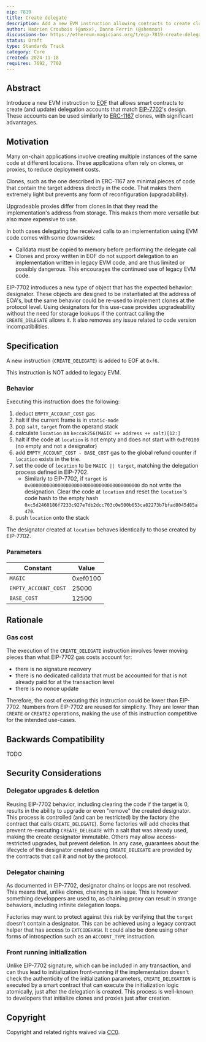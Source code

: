 ```yaml
---
eip: 7819
title: Create delegate
description: Add a new EVM instruction allowing contracts to create clones using EIP-7702 delegation designations
author: Hadrien Croubois (@amxx), Danno Ferrin (@shemnon)
discussions-to: https://ethereum-magicians.org/t/eip-7819-create-delegate/21763
status: Draft
type: Standards Track
category: Core
created: 2024-11-18
requires: 7692, 7702
---
```


## Abstract

Introduce a new EVM instruction to [EOF](./eip-7692.md) that allows smart contracts to create (and update) delegation accounts that match [EIP-7702](./eip-7702.md)'s design. These accounts can be used similarly to [ERC-1167](./eip-1167.md) clones, with significant advantages.

## Motivation

Many on-chain applications involve creating multiple instances of the same code at different locations. These applications often rely on clones, or proxies, to reduce deployment costs.

Clones, such as the one described in ERC-1167 are minimal pieces of code that contain the target address directly in the code. That makes them extremely light but prevents any form of reconfiguration (upgradability).

Upgradeable proxies differ from clones in that they read the implementation's address from storage. This makes them more versatile but also more expensive to use.

In both cases delegating the received calls to an implementation using EVM code comes with some downsides:

- Calldata must be copied to memory before performing the delegate call
- Clones and proxy written in EOF do not support delegation to an implementation written in legacy EVM code, and are thus limited or possibly dangerous. This encourages the continued use of legacy EVM code.

EIP-7702 introduces a new type of object that has the expected behavior: designator. These objects are designed to be instantiated at the address of EOA's, but the same behavior could be re-used to implement clones at the protocol level. Using designators for this use-case provides upgradeability without the need for storage lookups if the contract calling the `CREATE_DELEGATE` allows it. It also removes any issue related to code version incompatibilities.

## Specification

A new instruction (`CREATE_DELEGATE`) is added to EOF at `0xf6`.

This instruction is NOT added to legacy EVM.

### Behavior

Executing this instruction does the following:

1. deduct `EMPTY_ACCOUNT_COST` gas
2. halt if the current frame is in `static-mode`
3. pop `salt`, `target` from the operand stack
4. calculate `location` as `keccak256(MAGIC ++ address ++ salt)[12:]`
5. halt if the code at `location` is not empty and does not start with `0xEF0100` (no empty and not a designator)
6. add `EMPTY_ACCOUNT_COST - BASE_COST` gas to the global refund counter if `location` exists in the trie.
7. set the code of `location` to be `MAGIC || target`, matching the delegation process defined in EIP-7702.
    - Similarly to EIP-7702, if `target` is `0x0000000000000000000000000000000000000000` do not write the designation. Clear the code at `location` and reset the `location`'s code hash to the empty hash `0xc5d2460186f7233c927e7db2dcc703c0e500b653ca82273b7bfad8045d85a470`.
8. push `location` onto the stack

The designator created at `location` behaves identically to those created by EIP-7702.

### Parameters

| Constant                     | Value            |
| ---------------------------- | ---------------- |
| `MAGIC`                      | 0xef0100         |
| `EMPTY_ACCOUNT_COST`         | 25000            |
| `BASE_COST`                  | 12500            |

## Rationale

### Gas cost

The execution of the `CREATE_DELEGATE` instruction involves fewer moving pieces than what EIP-7702 gas costs account for:

- there is no signature recovery
- there is no dedicated calldata that must be accounted for that is not already paid for at the transaction level
- there is no nonce update

Therefore, the cost of executing this instruction could be lower than EIP-7702. Numbers from EIP-7702 are reused for simplicity. They are lower than `CREATE` or `CREATE2` operations, making the use of this instruction competitive for the intended use-cases.

## Backwards Compatibility

TODO

## Security Considerations

### Delegator upgrades & deletion

Reusing EIP-7702 behavior, including clearing the code if the target is 0, results in the ability to upgrade or even "remove" the created designator. This process is controlled (and can be restricted) by the factory (the contract that calls `CREATE_DELEGATE`). Some factories will add checks that prevent re-executing `CREATE_DELEGATE` with a salt that was already used, making the create designator immutable. Others may allow access-restricted upgrades, but prevent deletion. In any case, guarantees about the lifecycle of the designator created using `CREATE_DELEGATE` are provided by the contracts that call it and not by the protocol.

### Delegator chaining

As documented in EIP-7702, designator chains or loops are not resolved. This means that, unlike clones, chaining is an issue. This is however something developpers are used to, as chaining proxy can result in strange behaviors, including infinite delegation loops.

Factories may want to protect against this risk by verifying that the `target` doesn't contain a designator. This can be achieved using a legacy contract helper that has access to `EXTCODEHASH`. It could also be done using other forms of introspection such as an `ACCOUNT_TYPE` instruction.

### Front running initialization

Unlike EIP-7702 signature, which can be included in any transaction, and can thus lead to initialization front-running if the implementation doesn't check the authenticity of the initialization parameters, `CREATE_DELEGATION` is executed by a smart contract that can execute the initialization logic atomically, just after the delegation is created. This process is well-known to developers that initialize clones and proxies just after creation.

## Copyright

Copyright and related rights waived via [CC0](../LICENSE.md).
